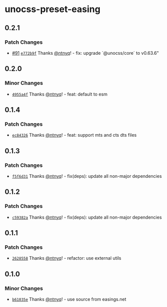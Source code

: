 # unocss-preset-easing

## 0.2.1

### Patch Changes

- [#91](https://github.com/ntnyq/unocss-presets/pull/91) [`e772b9f`](https://github.com/ntnyq/unocss-presets/commit/e772b9fe1fab2ffef424db37b51271db96cf1b00) Thanks [@ntnyq](https://github.com/ntnyq)! - fix: upgrade \`@unocss/core\` to v0.63.6"

## 0.2.0

### Minor Changes

- [`4955a4f`](https://github.com/ntnyq/unocss-presets/commit/4955a4f60544feae988d4411e4d9d582fc84954f) Thanks [@ntnyq](https://github.com/ntnyq)! - feat: default to esm

## 0.1.4

### Patch Changes

- [`ec84326`](https://github.com/ntnyq/unocss-presets/commit/ec843262b64eb66e4c0fe1217fa29acbc0511122) Thanks [@ntnyq](https://github.com/ntnyq)! - feat: support mts and cts dts files

## 0.1.3

### Patch Changes

- [`f5f6d31`](https://github.com/ntnyq/unocss-presets/commit/f5f6d318516e639de6e550fb060c723e6e754f06) Thanks [@ntnyq](https://github.com/ntnyq)! - fix(deps): update all non-major dependencies

## 0.1.2

### Patch Changes

- [`c59382a`](https://github.com/ntnyq/unocss-presets/commit/c59382a53a6b668b793540d714c03e05cfaad3ed) Thanks [@ntnyq](https://github.com/ntnyq)! - fix(deps): update all non-major dependencies

## 0.1.1

### Patch Changes

- [`2628558`](https://github.com/ntnyq/unocss-presets/commit/26285582d9ff20766a7bce553aa249b0d1726635) Thanks [@ntnyq](https://github.com/ntnyq)! - refactor: use external utils

## 0.1.0

### Minor Changes

- [`b61035e`](https://github.com/ntnyq/unocss-presets/commit/b61035ede374aeb4afe3902a330ecef9db5e1f56) Thanks [@ntnyq](https://github.com/ntnyq)! - use source from easings.net
